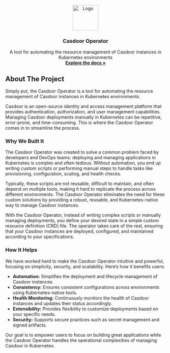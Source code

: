 <!-- PROJECT LOGO -->
<br />
<div align="center">
  <a href="https://github.com/ptrvsrg/casdoor-operator">
    <img src="https://raw.githubusercontent.com/ptrvsrg/casdoor-operator/refs/heads/feature/1-init/.assets/logo.png" alt="Logo" width="80" height="80"><!-- TODO: заменить на стабильную ссылку лого -->
  </a>

<h3 align="center">Casdoor Operator</h3>

  <p align="center">
    A tool for automating the resource management of Casdoor instances in Kubernetes environments
    <br />
    <a href="https://github.com/ptrvsrg/casdoor-operator"><strong>Explore the docs »</strong></a>
  </p>
</div>

<!-- ABOUT THE PROJECT -->

## About The Project <a id='about-the-project'></a>

Simply put, the Casdoor Operator is a tool for automating the resource management of Casdoor instances in Kubernetes
environments.

Casdoor is an open-source identity and access management platform that provides authentication, authorization, and user
management capabilities. Managing Casdoor deployments manually in Kubernetes can be repetitive, error-prone, and
time-consuming. This is where the Casdoor Operator comes in to streamline the process.

### Why We Built It <a id='why-we-built-it'></a>

The Casdoor Operator was created to solve a common problem faced by developers and DevOps teams: deploying and managing
applications in Kubernetes is complex and often tedious. Without automation, you end up writing custom scripts or
performing manual steps to handle tasks like provisioning, configuration, scaling, and health checks.

Typically, these scripts are not reusable, difficult to maintain, and often depend on multiple tools, making it hard to
replicate the process across different environments. The Casdoor Operator eliminates the need for these custom solutions
by providing a robust, reusable, and Kubernetes-native way to manage Casdoor instances.

With the Casdoor Operator, instead of writing complex scripts or manually managing deployments, you define your desired
state in a simple custom resource definition (CRD) file. The operator takes care of the rest, ensuring that your Casdoor
instances are deployed, configured, and maintained according to your specifications.

### How It Helps <a id='how-it-helps'></a>

We have worked hard to make the Casdoor Operator intuitive and powerful, focusing on simplicity, security, and
scalability. Here’s how it benefits users:

* **Automation:** Simplifies the deployment and lifecycle management of Casdoor instances.
* **Consistency:** Ensures consistent configurations across environments using Kubernetes-native tools.
* **Health Monitoring:** Continuously monitors the health of Casdoor instances and updates their status accordingly.
* **Extensibility:** Provides flexibility to customize deployments based on your specific needs.
* **Security:** Supports secure practices such as secret management and signed artifacts.

Our goal is to empower users to focus on building great applications while the Casdoor Operator handles the operational
complexities of managing Casdoor in Kubernetes.